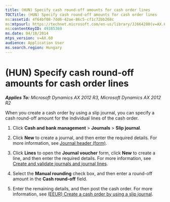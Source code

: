 ```yaml
---
title: (HUN) Specify cash round-off amounts for cash order lines
TOCTitle: (HUN) Specify cash round-off amounts for cash order lines
ms:assetid: 4f64bf08-7dd6-42ae-86c5-cf1c72bb268c
ms:mtpsurl: https://technet.microsoft.com/en-us/library/JJ664280(v=AX.60)
ms:contentKeyID: 49385369
ms.date: 04/18/2014
mtps_version: v=AX.60
audience: Application User
ms.search.region: Hungary
---
```


# (HUN) Specify cash round-off amounts for cash order lines 


_**Applies To:** Microsoft Dynamics AX 2012 R3, Microsoft Dynamics AX 2012 R2_

When you create a cash order by using a slip journal, you can specify a cash round-off amount for the individual lines of the cash order.

1.  Click **Cash and bank management** \> **Journals** \> **Slip journal**.

2.  Click **New** to create a journal, and then enter the required details. For more information, see [Journal header (form)](https://technet.microsoft.com/en-us/library/aa557917\(v=ax.60\)).

3.  Click **Lines** to open the **Journal voucher** form, click **New** to create a line, and then enter the required details. For more information, see [Create and validate journals and journal lines](create-and-validate-journals-and-journal-lines.md).

4.  Select the **Manual rounding** check box, and then enter a round-off amount in the **Cash round-off** field.

5.  Enter the remaining details, and then post the cash order. For more information, see [(EEUR) Create a cash order by using a slip journal](eeur-create-a-cash-order-by-using-a-slip-journal.md).

  


